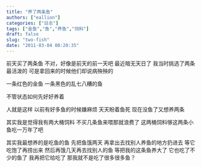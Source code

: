 ```yaml
---
title: "养了两条鱼"
authors: ["eallion"]
categories: ["日志"]
tags: ["金鱼","鱼","养鱼","饲料"]
draft: false
slug: "two-fish"
date: "2011-03-04 08:20:35"
---
```


前天买了两条鱼
不对，好像是前天的前一天吧
最近暗无天日了
我当时挑选了两条最活泼的
可是拿回来的时候他们却说病殃殃的

一条红色的金鱼
一条黑色的乱七八糟的鱼

不管状态如何先好好养着

人就是这样
以前有好多鱼的时候嫌麻烦
天天盼着鱼死
现在没鱼了又想养两条

其实我是觉得我有两大桶饲料
不买几条鱼来喂那就浪费了
这两桶饲料够这两条小鱼吃一万年了吧

其实我最想养的是吃鱼的鱼
先把鱼饿两天
再拿出去找别人养鱼的地方扔进去
等它吃饱了再捞出来
然后再饿几天再去找别人的鱼
等把我的这条鱼养大了
它也吃了不少的鱼了
我再把它给吃了
那我就不是吃了很多很多鱼？
